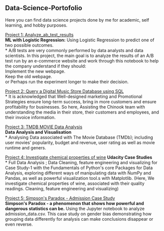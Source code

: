 ## Data-Science-Portofolio
Here you can find data science projects done by me for academic, self learning, and hobby purposes.

[Project 1: Analyze_ab_test_results](https://github.com/AmiraDeriny/Data-Science-Portofolio/blob/main/Analyze_ab_test_results_notebook.ipynb)
<br/>**ML with Logistic Regression:** Using Logistic Regression to predict one of two possible outcomes.
<br/> * A/B tests are very commonly performed by data analysts and data scientists.
In this project, the main goal is to analyze the results of an A/B test run by an e-commerce website and work through this notebook to help the company understand if they should:<br/>Implement the new webpage.<br/>Keep the old webpage.<br/> or Perhaps run the experiment longer to make their decision.


[Project 2: Query a Digital Music Store Database using SQL]()
<br/> * It is acknowledged that Well-designed marketing and Promotional Strategies ensure long-term success, bring in more customers and ensure profitability for businesses. 
So here, Assisting the Chinook team with understanding the media in their store, their customers and employees, and their invoice information.

[Project 3: TMDB MOVIE Data Analysis]()
<br/>**Data Analysis and Visualisation**
<br/> * Analysing Data associated with The Movie Database (TMDb); including user movies' popularity, budget and revenue, user rating as well as movie runtime and geners.

[Project 4: Investigate chemical properties of wine]() **Udacity Case Studies**
<br/> * Full Data Analysis ; Data Cleaning, feature engineering and visualizing for Case Study-1 with the Fundamentals of Python's core Packages for Data Analysis,
    exploring different ways of manipulating data with NumPy and Pandas, as well as powerful visualization tool.s with Matplotlib.
    (Here, We investigate chemical properties of wine, associated with their quality readings.
     Cleaning, feature engineering and visualizing)
     
[Project 5: Simpson's Paradox - Admission Case Study]()
<br/> **Simpson's Paradox - a phenomenon that shows how powerful and dangerous statistics can be.**
Using the Jupyter notebook to analyze admission_data.csv.
This case study on gender bias demonstrating how grouping data differently for analysis can make conclusions disappear or even reverse.
